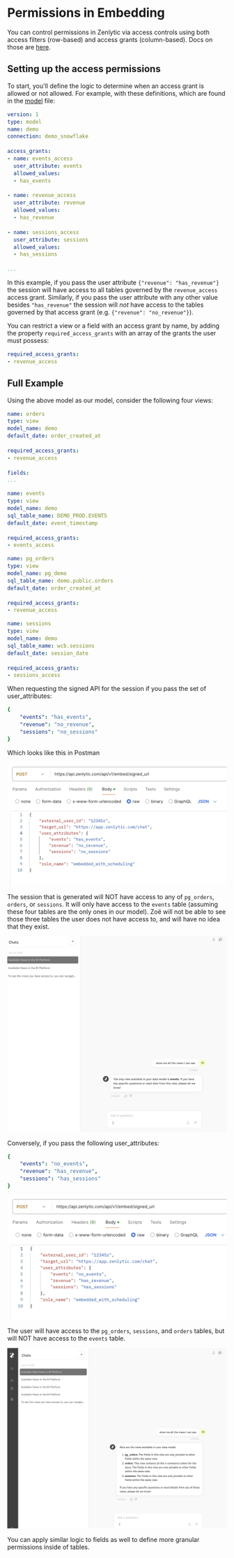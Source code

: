 # Permissions in Embedding

You can control permissions in Zenlytic via access controls using both access filters (row-based) and access grants (column-based). Docs on those are [here](../data-modeling/access_grants.md).

## Setting up the access permissions

To start, you'll define the logic to determine when an access grant is allowed or not allowed. For example, with these definitions, which are found in the [model](../data-modeling/model.md) file:

```yaml
version: 1
type: model
name: demo
connection: demo_snowflake

access_grants:
- name: events_access
  user_attribute: events
  allowed_values:
  - has_events

- name: revenue_access
  user_attribute: revenue
  allowed_values:
  - has_revenue

- name: sessions_access
  user_attribute: sessions
  allowed_values:
  - has_sessions

...
```

In this example, if you pass the user attribute `{"revenue": "has_revenue"}` the session will have access to all tables governed by the `revenue_access` access grant. Similarly, if you pass the user attribute with any other value besides `"has_revenue"` the session will _not_ have access to the tables governed by that access grant (e.g. `{"revenue": "no_revenue"}`).

You can restrict a view or a field with an access grant by name, by adding the property `required_access_grants` with an array of the grants the user must possess:

```yaml
required_access_grants:
- revenue_access
```

## Full Example

Using the above model as our model, consider the following four views:

```yaml
name: orders
type: view
model_name: demo
default_date: order_created_at

required_access_grants:
- revenue_access

fields:
...
```

```yaml
name: events
type: view
model_name: demo
sql_table_name: DEMO_PROD.EVENTS
default_date: event_timestamp

required_access_grants:
- events_access
```

```yaml
name: pg_orders
type: view
model_name: pg_demo
sql_table_name: demo.public.orders
default_date: order_created_at

required_access_grants:
- revenue_access
```

```yaml
name: sessions
type: view
model_name: demo
sql_table_name: wcb.sessions
default_date: session_date

required_access_grants:
- sessions_access
```

When requesting the signed API for the session if you pass the set of user\_attributes:

```yaml
{
    "events": "has_events",
    "revenue": "no_revenue",
    "sessions": "no_sessions"
}
```

Which looks like this in Postman

![has-events-request](../assets/4_embedding/has-events-request.png)

The session that is generated will NOT have access to any of `pg_orders`, `orders`, or `sessions`. It will only have access to the `events` table (assuming these four tables are the only ones in our model). Zoë will not be able to see those three tables the user does not have access to, and will have no idea that they exist.

![zoe-just-events](../assets/4_embedding/zoe-just-events.png)

Conversely, if you pass the following user\_attributes:

```yaml
{
    "events": "no_events",
    "revenue": "has_revenue",
    "sessions": "has_sessions"
}
```

![no-events-request](../assets/4_embedding/no-events-request.png)

The user will have access to the `pg_orders`, `sessions`, and `orders` tables, but will NOT have access to the `events` table.

![zoe-no-events](../assets/4_embedding/zoe-no-events.png)

You can apply similar logic to fields as well to define more granular permissions inside of tables.
